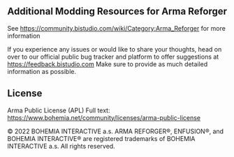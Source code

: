 Additional Modding Resources for Arma Reforger
--------------------------------------------------------------------------------

See https://community.bistudio.com/wiki/Category:Arma_Reforger for more information

If you experience any issues or would like to share your thoughts, head on over to our official public bug tracker and platform to offer suggestions at https://feedback.bistudio.com Make sure to provide as much detailed information as possible.

## License
Arma Public License (APL)
Full text: https://www.bohemia.net/community/licenses/arma-public-license

© 2022 BOHEMIA INTERACTIVE a.s. ARMA REFORGER®, ENFUSION®, and BOHEMIA INTERACTIVE® are registered trademarks of BOHEMIA INTERACTIVE a.s. All rights reserved.
